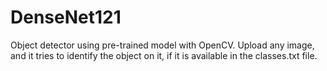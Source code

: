 # DenseNet121
Object detector using pre-trained model with OpenCV. Upload any image, and it tries to identify the object on it, if it is available in the classes.txt file.
